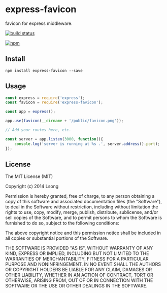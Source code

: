 # express-favicon

favicon for express middleware.

[![build status](https://img.shields.io/travis/song940/express-favicon.svg)](https://travis-ci.org/song940/express-favicon)

[![npm](https://nodei.co/npm/express-favicon.png)](https://nodei.co/npm/express-favicon/)

## Install

```
npm install express-favicon --save
```

## Usage

```js
const express = require('express');
const favicon = require('express-favicon');

const app = express();

app.use(favicon(__dirname + '/public/favicon.png'));

// Add your routes here, etc.

const server = app.listen(3000, function(){
	console.log('server is running at %s .', server.address().port);
});
```


## License

The MIT License (MIT)

Copyright (c) 2014 Lsong

Permission is hereby granted, free of charge, to any person obtaining a copy
of this software and associated documentation files (the "Software"), to deal
in the Software without restriction, including without limitation the rights
to use, copy, modify, merge, publish, distribute, sublicense, and/or sell
copies of the Software, and to permit persons to whom the Software is
furnished to do so, subject to the following conditions:

The above copyright notice and this permission notice shall be included in all
copies or substantial portions of the Software.

THE SOFTWARE IS PROVIDED "AS IS", WITHOUT WARRANTY OF ANY KIND, EXPRESS OR
IMPLIED, INCLUDING BUT NOT LIMITED TO THE WARRANTIES OF MERCHANTABILITY,
FITNESS FOR A PARTICULAR PURPOSE AND NONINFRINGEMENT. IN NO EVENT SHALL THE
AUTHORS OR COPYRIGHT HOLDERS BE LIABLE FOR ANY CLAIM, DAMAGES OR OTHER
LIABILITY, WHETHER IN AN ACTION OF CONTRACT, TORT OR OTHERWISE, ARISING FROM,
OUT OF OR IN CONNECTION WITH THE SOFTWARE OR THE USE OR OTHER DEALINGS IN THE
SOFTWARE.
